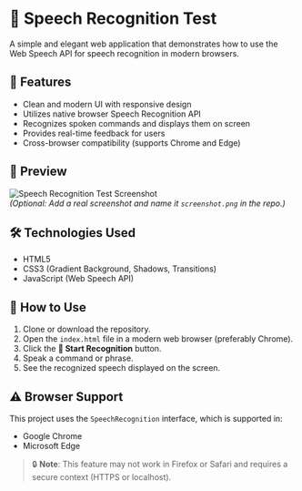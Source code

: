 
# 🎤 Speech Recognition Test

A simple and elegant web application that demonstrates how to use the Web Speech API for speech recognition in modern browsers.

## 🚀 Features

- Clean and modern UI with responsive design
- Utilizes native browser Speech Recognition API
- Recognizes spoken commands and displays them on screen
- Provides real-time feedback for users
- Cross-browser compatibility (supports Chrome and Edge)

## 📸 Preview

![Speech Recognition Test Screenshot](screenshot.png)  
*(Optional: Add a real screenshot and name it `screenshot.png` in the repo.)*

## 🛠️ Technologies Used

- HTML5
- CSS3 (Gradient Background, Shadows, Transitions)
- JavaScript (Web Speech API)

## 🧪 How to Use

1. Clone or download the repository.
2. Open the `index.html` file in a modern web browser (preferably Chrome).
3. Click the **🎤 Start Recognition** button.
4. Speak a command or phrase.
5. See the recognized speech displayed on the screen.

## ⚠️ Browser Support

This project uses the `SpeechRecognition` interface, which is supported in:

- Google Chrome
- Microsoft Edge

> 🔒 **Note**: This feature may not work in Firefox or Safari and requires a secure context (HTTPS or localhost).


